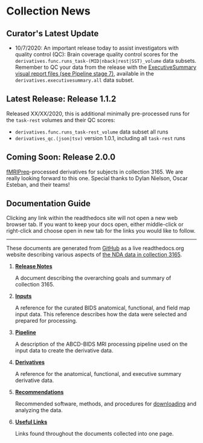 # Collection News

## Curator's Latest Update

- 10/7/2020: An important release today to assist investigators with quality control (QC): Brain coverage quality control scores for the `derivatives.func.runs_task-(MID|nback|rest|SST)_volume` data subsets.  Remember to QC your data from the release with the [ExecutiveSummary visual report files (see Pipeline stage 7)](https://collection3165.readthedocs.io/en/stable/pipeline/#stage-7-executivesummary), available in the `derivatives.executivesummary.all` data subset.

## Latest Release: Release 1.1.2

Released XX/XX/2020, this is additional minimally pre-processed runs for the `task-rest` volumes and their QC scores:

- `derivatives.func.runs_task-rest_volume` data subset all runs
- `derivatives_qc.(json|tsv)` version 1.0.1, including all `task-rest` runs

## Coming Soon: Release 2.0.0

[fMRIPrep](https://fmriprep.org/)-processed derivatives for subjects in collection 3165.  We are really looking forward to this one.  Special thanks to Dylan Nielson, Oscar Esteban, and their teams!

## Documentation Guide

Clicking any link within the readthedocs site will not open a new web browser tab.  If you want to keep your docs open, either middle-click or right-click and choose open in new tab for the links you would like to follow.

---

These documents are generated from [GitHub](https://github.com/ABCD-STUDY/nda-abcd-collection-3165) as a live readthedocs.org website describing various aspects of [the NDA data in collection 3165](https://nda.nih.gov/edit_collection.html?id=3165).

1. [**Release Notes**](https://collection3165.readthedocs.io/en/stable/release_notes/)

    A document describing the overarching goals and summary of collection 3165.

1. [**Inputs**](https://collection3165.readthedocs.io/en/stable/inputs/)

    A reference for the curated BIDS anatomical, functional, and field map input data.  This reference describes how the data were selected and prepared for processing.

1. [**Pipeline**](https://collection3165.readthedocs.io/en/stable/pipeline/)

    A description of the ABCD-BIDS MRI processing pipeline used on the input data to create the derivative data.

1. [**Derivatives**](https://collection3165.readthedocs.io/en/stable/derivatives/)

    A reference for the anatomical, functional, and executive summary derivative data.

1. [**Recommendations**](https://collection3165.readthedocs.io/en/stable/recommendations/)

    Recommended software, methods, and procedures for [downloading](https://github.com/ABCD-STUDY/nda-abcd-s3-downloader) and analyzing the data.

1. [**Useful Links**](https://collection3165.readthedocs.io/en/stable/useful/)

    Links found throughout the documents collected into one page.
